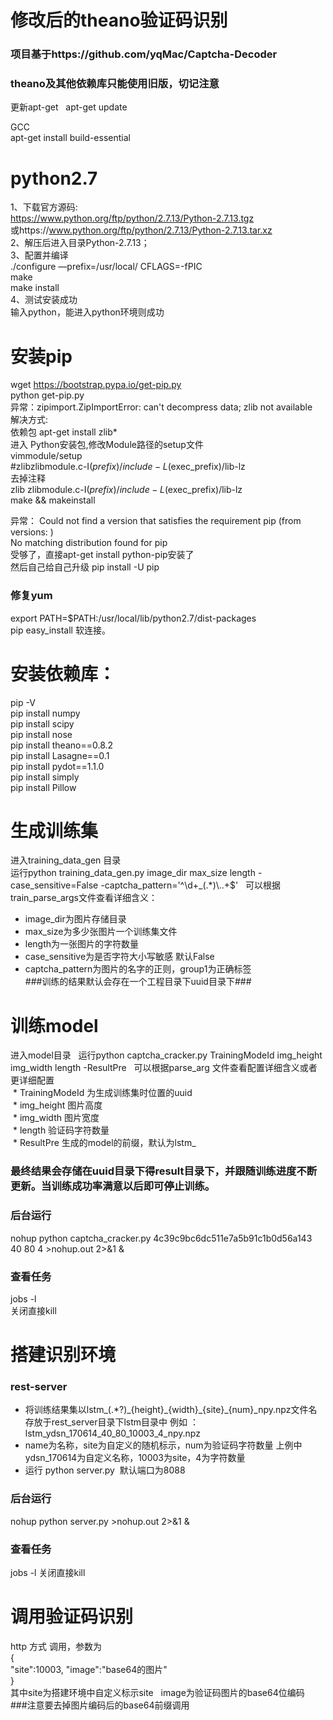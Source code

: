 # 修改后的theano验证码识别
### 项目基于https://github.com/yqMac/Captcha-Decoder
### theano及其他依赖库只能使用旧版，切记注意    

更新apt-get  
apt-get update  
  

GCC  
apt-get install build-essential  


# python2.7
1、下载官方源码:   
https://www.python.org/ftp/python/2.7.13/Python-2.7.13.tgz  
或https://www.python.org/ftp/python/2.7.13/Python-2.7.13.tar.xz  
2、解压后进入目录Python-2.7.13；  
3、配置并编译  
./configure —prefix=/usr/local/  CFLAGS=-fPIC  
make   
make install  
4、测试安装成功  
输入python，能进入python环境则成功  

# 安装pip  
wget https://bootstrap.pypa.io/get-pip.py   
python get-pip.py  
异常：zipimport.ZipImportError: can't decompress data; zlib not available  
解决方式:   
依赖包  apt-get install zlib*  
进入 Python安装包,修改Module路径的setup文件  
vimmodule/setup  
#zlibzlibmodule.c-I$(prefix)/include-L$(exec_prefix)/lib-lz  
去掉注释   
zlib zlibmodule.c-I$(prefix)/include-L$(exec\_prefix)/lib-lz  
make && makeinstall  

异常： Could not find a version that satisfies the requirement pip (from versions: )  
No matching distribution found for pip  
受够了，直接apt-get install python-pip安装了  
然后自己给自己升级 pip  install -U pip   
  
### 修复yum  
export PATH=$PATH:/usr/local/lib/python2.7/dist-packages  
pip easy_install 软连接。  
# 安装依赖库：  
pip -V  
pip install numpy  
pip install scipy  
pip install nose  
pip install theano==0.8.2  
pip install Lasagne==0.1  
pip install pydot==1.1.0  
pip install simply  
pip install Pillow  


  
# 生成训练集
进入training_data_gen 目录  
运行python training_data\_gen.py image\_dir max\_size length -case\_sensitive=False -captcha\_pattern='^\d+\_(.*)\\..+$'  
可以根据train\_parse\_args文件查看详细含义：  
  * image\_dir为图片存储目录  
  * max\_size为多少张图片一个训练集文件  
  * length为一张图片的字符数量  
  * case\_sensitive为是否字符大小写敏感 默认False
  * captcha\_pattern为图片的名字的正则，group1为正确标签   
###训练的结果默认会存在一个工程目录下uuid目录下###
# 训练model  
进入model目录  
运行python  captcha_cracker.py TrainingModeId img\_height img\_width length -ResultPre  
可以根据parse\_arg 文件查看配置详细含义或者更详细配置  
  * TrainingModeId 为生成训练集时位置的uuid  
  * img\_height 图片高度  
  * img\_width 图片宽度  
  * length 验证码字符数量  
  * ResultPre 生成的model的前缀，默认为lstm_  
### 最终结果会存储在uuid目录下得result目录下，并跟随训练进度不断更新。当训练成功率满意以后即可停止训练。
### 后台运行
nohup python captcha_cracker.py 4c39c9bc6dc511e7a5b91c1b0d56a143 40 80 4 >nohup.out 2>&1 &  
### 查看任务  
jobs -l  
关闭直接kill  


# 搭建识别环境
### rest-server
 * 将训练结果集以lstm_(.*?)\_{height}\_{width}\_{site}\_{num}\_npy.npz文件名存放于rest_server目录下lstm目录中
 例如 ：lstm\_ydsn\_170614\_40\_80\_10003\_4_npy.npz
 * name为名称，site为自定义的随机标示，num为验证码字符数量
 上例中ydsn\_170614为自定义名称，10003为site，4为字符数量
 * 运行 python server.py  默认端口为8088

### 后台运行
nohup python server.py >nohup.out 2>&1 &  
### 查看任务  
jobs -l
关闭直接kill

# 调用验证码识别
http 方式 调用，参数为  
{  
  "site":10003,
  "image":"base64的图片"  
}  
其中site为搭建环境中自定义标示site  
image为验证码图片的base64位编码  
###注意要去掉图片编码后的base64前缀调用
  
  
